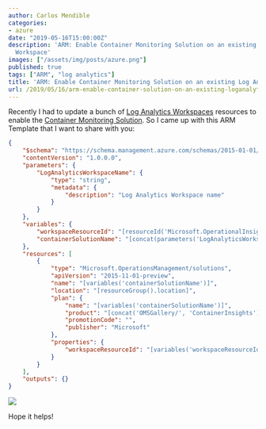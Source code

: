 ```yaml
---
author: Carlos Mendible
categories:
- azure
date: "2019-05-16T15:00:00Z"
description: 'ARM: Enable Container Monitoring Solution on an existing Log Analytics
  Workspace'
images: ["/assets/img/posts/azure.png"]
published: true
tags: ["ARM", "log analytics"]
title: 'ARM: Enable Container Monitoring Solution on an existing Log Analytics Workspace'
url: /2019/05/16/arm-enable-container-solution-on-an-existing-loganalytics-workspace/
---
```


Recently I had to update a bunch of [Log Analytics Workspaces](https://www.google.com/url?sa=t&rct=j&q=&esrc=s&source=web&cd=1&cad=rja&uact=8&ved=2ahUKEwiFrof58qDiAhXqyIUKHWPuBaIQFjAAegQIARAB&url=https%3A%2F%2Fdocs.microsoft.com%2Fen-us%2Fazure%2Fazure-monitor%2Flearn%2Fquick-create-workspace&usg=AOvVaw3DvKwidPs8__aX0fQ0vjQf) resources to enable the [Container Monitoring Solution](https://docs.microsoft.com/en-us/azure/azure-monitor/insights/containers). So I came up with this ARM Template that I want to share with you:

``` json
{
    "$schema": "https://schema.management.azure.com/schemas/2015-01-01/deploymentTemplate.json#",
    "contentVersion": "1.0.0.0",
    "parameters": {
        "LogAnalyticsWorkspaceName": {
            "type": "string",
            "metadata": {
                "description": "Log Analytics Workspace name"
            }
        }
    },
    "variables": {
        "workspaceResourceId": "[resourceId('Microsoft.OperationalInsights/workspaces/', parameters('LogAnalyticsWorkspaceName'))]",
        "containerSolutionName": "[concat(parameters('LogAnalyticsWorkspaceName'), '-containers')]"
    },
    "resources": [
        {
            "type": "Microsoft.OperationsManagement/solutions",
            "apiVersion": "2015-11-01-preview",
            "name": "[variables('containerSolutionName')]",
            "location": "[resourceGroup().location]",
            "plan": {
                "name": "[variables('containerSolutionName')]",
                "product": "[concat('OMSGallery/', 'ContainerInsights')]",
                "promotionCode": "",
                "publisher": "Microsoft"
            },
            "properties": {
                "workspaceResourceId": "[variables('workspaceResourceId')]"
            }
        }
    ],
    "outputs": {}
}
```

<a href="https://portal.azure.com/#create/Microsoft.Template/uri/https%3A%2F%2Fraw.githubusercontent.com%2Fcmendible%2Farmtemplates%2Fmaster%2Fcontainers%2Fenable-container-solution-existing-loganalytics-workspace%2Fazuredeploy.json" rel="nofollow">
    <img src="http://azuredeploy.net/deploybutton.png"/>
</a>

Hope it helps!
